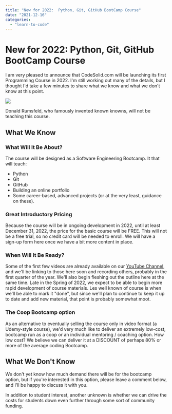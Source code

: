 ```yaml
---
title: "New for 2022:  Python, Git, GitHub BootCamp Course"
date: "2021-12-16"
categories: 
  - "learn-to-code"
---
```

# New for 2022:  Python, Git, GitHub BootCamp Course
I am very pleased to announce that CodeSolid.com will be launching its first Programming Course in 2022. I'm still working out many of the details, but I thought I'd take a few minutes to share what we know and what we don't know at this point.

![](/images/new-for-2022-python-git-github-bootcamp-course/Rumsfeld-1.jpg)

Donald Rumsfeld, who famously invented known knowns, will not be teaching this course.

## What We Know

### What Will It Be About?

The course will be designed as a Software Engineering Bootcamp. It that will teach:

- Python
- Git
- GitHub
- Building an online portfolio
- Some career-based, advanced projects (or at the very least, guidance on these).

### Great Introductory Pricing

Because the course will be in ongoing development in 2022, until at least December 31, 2022, the price for the basic course will be FREE. This will not be a free trial, so no credit card will be needed to enroll. We will have a sign-up form here once we have a bit more content in place.

### When Will It Be Ready?

Some of the first few videos are already available on our [YouTube Channel](https://www.youtube.com/channel/UCIMbZdlHgg_cXOXj5_MPWIA), and we'll be linking to those here soon and recording others, probably in the first quarter of the year. We'll also begin fleshing out the outline here at the same time. Late in the Spring of 2022, we expect to be able to begin more rapid development of course materials. Les well known of course is when we'll be able to mark it "done", but since we'll plan to continue to keep it up to date and add new material, that point is probably somewhat moot.

### The Coop Bootcamp option

As an alternative to eventually selling the course only in video format (a Udemy-style course), we'd very much like to deliver an extremely low-cost, bootcamp run as a coop or an individual mentoring / coaching option. How low cost? We believe we can deliver it at a DISCOUNT of perhaps 80% or more of the average coding Bootcamp.

## What We Don't Know

We don't yet know how much demand there will be for the bootcamp option, but if you're interested in this option, please leave a comment below, and I'll be happy to discuss it with you.

In addition to student interest, another unknown is whether we can drive the costs for students down even further through some sort of community funding.
